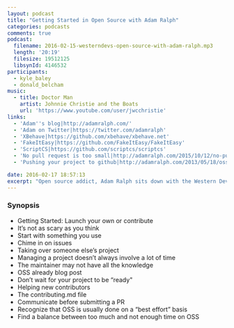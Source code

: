 ```yaml
---
layout: podcast
title: "Getting Started in Open Source with Adam Ralph"
categories: podcasts
comments: true
podcast:
  filename: 2016-02-15-westerndevs-open-source-with-adam-ralph.mp3
  length: '20:19'
  filesize: 19512125
  libsynId: 4146532
participants:
  - kyle_baley
  - donald_belcham
music:
  - title: Doctor Man
    artist: Johnnie Christie and the Boats
    url: 'https://www.youtube.com/user/jwcchristie'
links:
  - 'Adam''s blog|http://adamralph.com/'
  - 'Adam on Twitter|https://twitter.com/adamralph'
  - 'XBehave|https://github.com/xbehave/xbehave.net'
  - 'FakeItEasy|https://github.com/FakeItEasy/FakeItEasy'
  - 'ScriptCS|https://github.com/scriptcs/scriptcs'
  - 'No pull request is too small|http://adamralph.com/2015/10/12/no-pull-request-is-too-small/'
  - 'Pushing your project to github|http://adamralph.com/2013/05/18/oss-it-already/'

date: 2016-02-17 18:57:13
excerpt: "Open source addict, Adam Ralph sits down with the Western Devs to give us tips on getting started in the wacky world of open source"
---
```


### Synopsis

- Getting Started: Launch your own or contribute
- It’s not as scary as you think
- Start with something you use
- Chime in on issues
- Taking over someone else’s project
- Managing a project doesn’t always involve a lot of time
- The maintainer may not have all the knowledge
- OSS already blog post
- Don’t wait for your project to be “ready"
- Helping new contributors
- The contributing.md file
- Communicate before submitting a PR
- Recognize that OSS is usually done on a “best effort” basis
- Find a balance between too much and not enough time on OSS